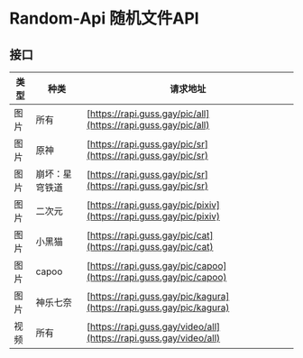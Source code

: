 # Random-Api 随机文件API

## 接口

| 类型  | 种类      | 请求地址                                                             | 
| ---- |---------|------------------------------------------------------------------| 
| 图片 | 所有      | [https://rapi.guss.gay/pic/all](https://rapi.guss.gay/pic/all)   |
| 图片 | 原神      | [https://rapi.guss.gay/pic/sr](https://rapi.guss.gay/pic/sr)     |
| 图片 | 崩坏：星穹铁道 | [https://rapi.guss.gay/pic/sr](https://rapi.guss.gay/pic/sr)  
| 图片 | 二次元     | [https://rapi.guss.gay/pic/pixiv](https://rapi.guss.gay/pic/pixiv)  |
| 图片 | 小黑猫     | [https://rapi.guss.gay/pic/cat](https://rapi.guss.gay/pic/cat)  |
| 图片 | capoo   | [https://rapi.guss.gay/pic/capoo](https://rapi.guss.gay/pic/capoo)  |
| 图片 | 神乐七奈   | [https://rapi.guss.gay/pic/kagura](https://rapi.guss.gay/pic/kagura)  |
| 视频 | 所有      | [https://rapi.guss.gay/video/all](https://rapi.guss.gay/video/all) |

                
